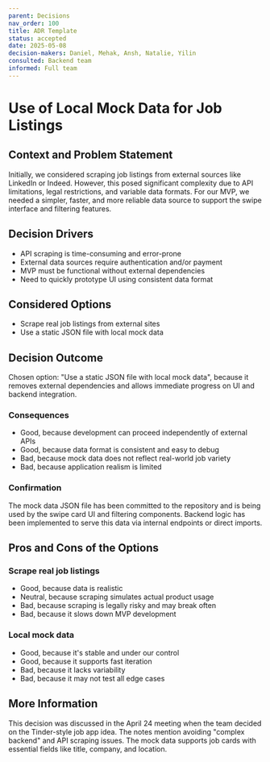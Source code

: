 ```yaml
---
parent: Decisions
nav_order: 100
title: ADR Template
status: accepted
date: 2025-05-08
decision-makers: Daniel, Mehak, Ansh, Natalie, Yilin
consulted: Backend team
informed: Full team
---
```


# Use of Local Mock Data for Job Listings

## Context and Problem Statement

Initially, we considered scraping job listings from external sources like LinkedIn or Indeed. However, this posed significant complexity due to API limitations, legal restrictions, and variable data formats. For our MVP, we needed a simpler, faster, and more reliable data source to support the swipe interface and filtering features.

## Decision Drivers

* API scraping is time-consuming and error-prone
* External data sources require authentication and/or payment
* MVP must be functional without external dependencies
* Need to quickly prototype UI using consistent data format

## Considered Options

* Scrape real job listings from external sites
* Use a static JSON file with local mock data

## Decision Outcome

Chosen option: "Use a static JSON file with local mock data", because it removes external dependencies and allows immediate progress on UI and backend integration.

### Consequences

* Good, because development can proceed independently of external APIs
* Good, because data format is consistent and easy to debug
* Bad, because mock data does not reflect real-world job variety
* Bad, because application realism is limited

### Confirmation

The mock data JSON file has been committed to the repository and is being used by the swipe card UI and filtering components. Backend logic has been implemented to serve this data via internal endpoints or direct imports.

## Pros and Cons of the Options

### Scrape real job listings

* Good, because data is realistic
* Neutral, because scraping simulates actual product usage
* Bad, because scraping is legally risky and may break often
* Bad, because it slows down MVP development

### Local mock data

* Good, because it's stable and under our control
* Good, because it supports fast iteration
* Bad, because it lacks variability
* Bad, because it may not test all edge cases

## More Information

This decision was discussed in the April 24 meeting when the team decided on the Tinder-style job app idea. The notes mention avoiding "complex backend" and API scraping issues. The mock data supports job cards with essential fields like title, company, and location.

